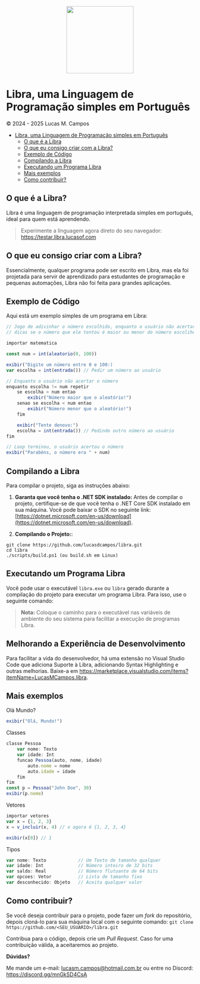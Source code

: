 <div align=center>
    <img src="https://avatars.githubusercontent.com/u/170988597?s=400&u=1aa68e42fb32ade404e8312e7b765d74578a57e3&v=4" width=180px>
</div>

# Libra, uma Linguagem de Programação simples em Português
&copy; 2024 - 2025 Lucas M. Campos

-   [Libra, uma Linguagem de Programação simples em Português](#libra-uma-linguagem-de-programacão-simples-em-português)
    -   [O que é a Libra](#o-que-é-a-libra)
    -   [O que eu consigo criar com a Libra?](#o-que-eu-consigo-criar-com-a-libra)
    -   [Exemplo de Código](#exemplo-de-código)
    -   [Compilando a Libra](#compilando-a-libra)
    -   [Executando um Programa Libra](#executando-um-programa-libra)
    -   [Mais exemplos](#mais-exemplos)
    -   [Como contribuir?](#como-contribuir)

## O que é a Libra?

Libra é uma linguagem de programação interpretada simples em português, ideal para quem está aprendendo.

> Experimente a linguagem agora direto do seu navegador: https://testar.libra.lucasof.com

## O que eu consigo criar com a Libra?

Essencialmente, qualquer programa pode ser escrito em Libra, mas ela foi projetada para servir de aprendizado para estudantes de programação
e pequenas automações, Libra não foi feita para grandes aplicações.

## Exemplo de Código

Aqui está um exemplo simples de um programa em Libra:

```js
// Jogo de adivinhar o número escolhido, enquanto o usuário não acertar, dar
// dicas se o número que ele tentou é maior ou menor do número escolihdo

importar matematica

const num = int(aleatorio(0, 100))

exibir("Digite um número entre 0 e 100:)
var escolha = int(entrada()) // Pedir um número ao usuário

// Enquanto o usuário não acertar o número
enquanto escolha != num repetir
    se escolha > num entao
        exibir("Número maior que o aleatório!")
    senao se escolha < num entao
        exibir("Número menor que o aleatório!")
    fim

    exibir("Tente denovo:")
    escolha = int(entrada()) // Pedindo outro número ao usuário
fim

// Loop terminou, o usuário acertou o número
exibir("Parabéns, o número era " + num)
```

## Compilando a Libra

Para compilar o projeto, siga as instruções abaixo:

1. **Garanta que você tenha o .NET SDK instalado:** Antes de compilar o projeto, certifique-se de que você tenha o .NET Core SDK instalado em sua máquina. Você pode baixar o SDK no seguinte link: [https://dotnet.microsoft.com/en-us/download](https://dotnet.microsoft.com/en-us/download).

2. **Compilando o Projeto:**:

```
git clone https://github.com/lucasdcampos/libra.git
cd libra
./scripts/build.ps1 (ou build.sh em Linux)
```

## Executando um Programa Libra

Você pode usar o executável `libra.exe` ou `libra` gerado durante a compilação do projeto para executar um programa Libra.
Para isso, use o seguinte comando:

> **Nota:** Coloque o caminho para o executável nas variáveis de ambiente do seu sistema para facilitar a execução de programas Libra.

## Melhorando a Experiência de Desenvolvimento
Para facilitar a vida do desenvolvedor, há uma extensão no Visual Studio Code que adiciona Suporte à Libra, adicionando Syntax Highlighting e outras melhorias. 
Baixe-a em https://marketplace.visualstudio.com/items?itemName=LucasMCampos.libra.

## Mais exemplos
Olá Mundo?
```js
exibir("Olá, Mundo!")
```
Classes
```js
classe Pessoa
    var nome: Texto
    var idade: Int
    funcao Pessoa(auto, nome, idade)
        auto.nome = nome
        auto.idade = idade
    fim
fim
const p = Pessoa("John Doe", 30)
exibir(p.nome)
```
Vetores
```js
importar vetores
var x = {1, 2, 3}
x = v_incluir(x, 4) // x agora é {1, 2, 3, 4}

exibir(x[0]) // 1
```
Tipos
```ts
var nome: Texto            // Um Texto de tamanho qualquer
var idade: Int             // Número inteiro de 32 bits
var saldo: Real            // Número flutuante de 64 bits
var opcoes: Vetor          // Lista de tamanho fixo
var desconhecido: Objeto   // Aceita qualquer valor
```
## Como contribuir?

Se você deseja contribuir para o projeto, pode fazer um *fork* do repositório, depois cloná-lo para sua máquina local com o seguinte comando:
`git clone https://github.com/<SEU_USUARIO>/libra.git`

Contribua para o código, depois crie um *Pull Request*. Caso for uma contribuição válida, a aceitaremos ao projeto.

**Dúvidas?**

Me mande um e-mail: <a href="mailto:lucasm.campos@hotmail.com.br">lucasm.campos@hotmail.com.br</a>
ou entre no Discord: https://discord.gg/mnGkSD4CsA

